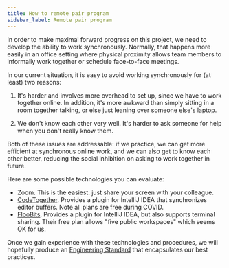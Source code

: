 ```yaml
---
title: How to remote pair program
sidebar_label: Remote pair program
---
```


In order to make maximal forward progress on this project, we need to develop the ability to work synchronously. Normally, that happens more easily in an office setting where physical proximity allows team members to informally work together or schedule face-to-face meetings.

In our current situation, it is easy to avoid working synchronously for (at least) two reasons:

  1. It's harder and involves more overhead to set up, since we have to work together online. In addition, it's more awkward than simply sitting in a room together talking, or else just leaning over someone else's laptop.

  2. We don't know each other very well.  It's harder to ask someone for help when you don't really know them.

Both of these issues are addressable: if we practice, we can get more efficient at synchronous online work, and we can also get to know each other better, reducing the social inhibition on asking to work together in future.

Here are some possible technologies you can evaluate:

  * Zoom.  This is the easiest: just share your screen with your colleague.
  * [CodeTogether](https://www.codetogether.com/). Provides a plugin for IntelliJ IDEA that synchronizes editor buffers. Note all plans are free during COVID.
  * [FlooBits](https://floobits.com/). Provides a plugin for IntelliJ IDEA, but also supports terminal sharing. Their free plan allows "five public workspaces" which seems OK for us.

Once we gain experience with these technologies and procedures, we will hopefully produce an [Engineering Standard](engineering-standards.md) that encapsulates our best practices.